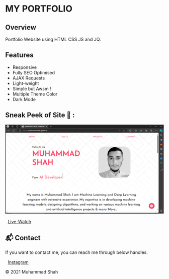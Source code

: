 # MY PORTFOLIO

## Overview

Portfolio Website using HTML CSS JS and JQ.

## Features

- Responsive
- Fully SEO Optimised
- AJAX Requests
- Light-weight
- Simple but Awsm !
- Multiple Theme Color
- Dark Mode

## Sneak Peek of Site 🙈 :

<img src="demo.png" />

&nbsp;&nbsp;<a href="https://muhammad-shah.github.io/">Live-Watch</a>

<h2>📬 Contact</h2>

If you want to contact me, you can reach me through below handles.

&nbsp;&nbsp;<a href="https://www.instagram.com/Muahammad/">Instagram</a>

© 2021 Muhammad Shah
